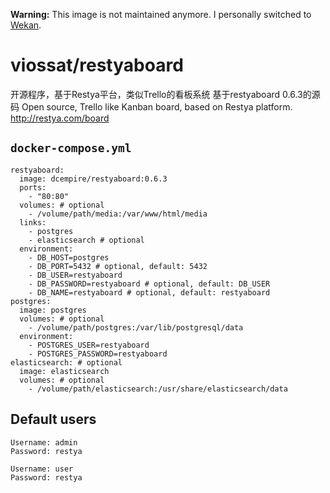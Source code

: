 **Warning:** This image is not maintained anymore. I personally switched to [Wekan](https://wekan.io/).

# viossat/restyaboard
开源程序，基于Restya平台，类似Trello的看板系统
基于restyaboard 0.6.3的源码
Open source, Trello like Kanban board, based on Restya platform.
http://restya.com/board

## `docker-compose.yml`

```
restyaboard:
  image: dcempire/restyaboard:0.6.3
  ports:
    - "80:80"
  volumes: # optional
    - /volume/path/media:/var/www/html/media
  links:
    - postgres
    - elasticsearch # optional
  environment:
    - DB_HOST=postgres
    - DB_PORT=5432 # optional, default: 5432
    - DB_USER=restyaboard
    - DB_PASSWORD=restyaboard # optional, default: DB_USER
    - DB_NAME=restyaboard # optional, default: restyaboard
postgres:
  image: postgres
  volumes: # optional
    - /volume/path/postgres:/var/lib/postgresql/data
  environment:
    - POSTGRES_USER=restyaboard
    - POSTGRES_PASSWORD=restyaboard
elasticsearch: # optional
  image: elasticsearch
  volumes: # optional
    - /volume/path/elasticsearch:/usr/share/elasticsearch/data
```

## Default users

```
Username: admin
Password: restya

Username: user
Password: restya
```
